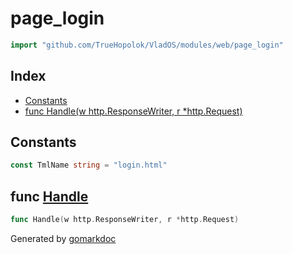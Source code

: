 <!-- Code generated by gomarkdoc. DO NOT EDIT -->

# page\_login

```go
import "github.com/TrueHopolok/VladOS/modules/web/page_login"
```

## Index

- [Constants](<#constants>)
- [func Handle\(w http.ResponseWriter, r \*http.Request\)](<#Handle>)


## Constants

<a name="TmlName"></a>

```go
const TmlName string = "login.html"
```

<a name="Handle"></a>
## func [Handle](<https://github.com/TrueHopolok/VladOS/blob/main/modules/web/page_login/handler.go#L14>)

```go
func Handle(w http.ResponseWriter, r *http.Request)
```



Generated by [gomarkdoc](<https://github.com/princjef/gomarkdoc>)
